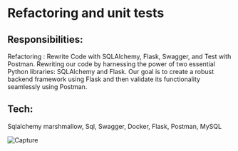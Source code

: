 #  Refactoring and unit tests

## Responsibilities:
Refactoring : 
Rewrite Code with SQLAlchemy, Flask, Swagger, and Test with Postman. Rewriting our code by harnessing the power of two essential Python libraries: SQLAlchemy and Flask. Our goal is to create a robust
backend framework using Flask and then validate its functionality seamlessly using Postman.

## Tech: 
Sqlalchemy marshmallow, Sql, Swagger, Docker, Flask, Postman, MySQL

![Capture](https://github.com/louhichi-rihem/Refactoring-and-unit-tests/assets/129398762/e0893f0f-2e6e-419d-8882-9b80de42d87d)
